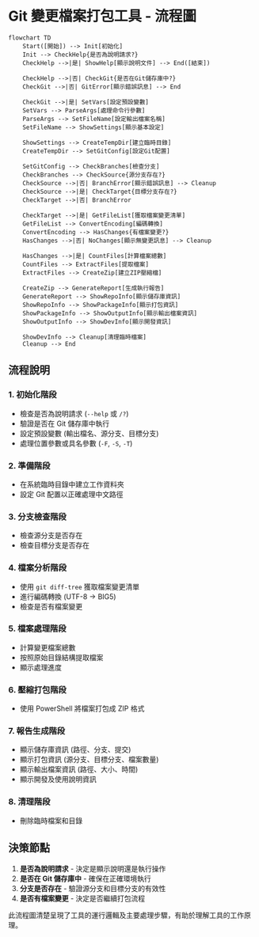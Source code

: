 # Git 變更檔案打包工具 - 流程圖

```mermaid
flowchart TD
    Start([開始]) --> Init[初始化]
    Init --> CheckHelp{是否為說明請求?}
    CheckHelp -->|是| ShowHelp[顯示說明文件] --> End([結束])
    
    CheckHelp -->|否| CheckGit{是否在Git儲存庫中?}
    CheckGit -->|否| GitError[顯示錯誤訊息] --> End
    
    CheckGit -->|是| SetVars[設定預設變數]
    SetVars --> ParseArgs[處理命令行參數]
    ParseArgs --> SetFileName[設定輸出檔案名稱]
    SetFileName --> ShowSettings[顯示基本設定]
    
    ShowSettings --> CreateTempDir[建立臨時目錄]
    CreateTempDir --> SetGitConfig[設定Git配置]
    
    SetGitConfig --> CheckBranches[檢查分支]
    CheckBranches --> CheckSource{源分支存在?}
    CheckSource -->|否| BranchError[顯示錯誤訊息] --> Cleanup
    CheckSource -->|是| CheckTarget{目標分支存在?}
    CheckTarget -->|否| BranchError
    
    CheckTarget -->|是| GetFileList[獲取檔案變更清單]
    GetFileList --> ConvertEncoding[編碼轉換]
    ConvertEncoding --> HasChanges{有檔案變更?}
    HasChanges -->|否| NoChanges[顯示無變更訊息] --> Cleanup
    
    HasChanges -->|是| CountFiles[計算檔案總數]
    CountFiles --> ExtractFiles[提取檔案]
    ExtractFiles --> CreateZip[建立ZIP壓縮檔]
    
    CreateZip --> GenerateReport[生成執行報告]
    GenerateReport --> ShowRepoInfo[顯示儲存庫資訊]
    ShowRepoInfo --> ShowPackageInfo[顯示打包資訊]
    ShowPackageInfo --> ShowOutputInfo[顯示輸出檔案資訊]
    ShowOutputInfo --> ShowDevInfo[顯示開發資訊]
    
    ShowDevInfo --> Cleanup[清理臨時檔案]
    Cleanup --> End
```

## 流程說明

### 1. 初始化階段
- 檢查是否為說明請求 (`--help` 或 `/?`)
- 驗證是否在 Git 儲存庫中執行
- 設定預設變數 (輸出檔名、源分支、目標分支)
- 處理位置參數或具名參數 (`-F`, `-S`, `-T`)

### 2. 準備階段
- 在系統臨時目錄中建立工作資料夾
- 設定 Git 配置以正確處理中文路徑

### 3. 分支檢查階段
- 檢查源分支是否存在
- 檢查目標分支是否存在

### 4. 檔案分析階段
- 使用 `git diff-tree` 獲取檔案變更清單
- 進行編碼轉換 (UTF-8 → BIG5)
- 檢查是否有檔案變更

### 5. 檔案處理階段
- 計算變更檔案總數
- 按照原始目錄結構提取檔案
- 顯示處理進度

### 6. 壓縮打包階段
- 使用 PowerShell 將檔案打包成 ZIP 格式

### 7. 報告生成階段
- 顯示儲存庫資訊 (路徑、分支、提交)
- 顯示打包資訊 (源分支、目標分支、檔案數量)
- 顯示輸出檔案資訊 (路徑、大小、時間)
- 顯示開發及使用說明資訊

### 8. 清理階段
- 刪除臨時檔案和目錄

## 決策節點

1. **是否為說明請求** - 決定是顯示說明還是執行操作
2. **是否在 Git 儲存庫中** - 確保在正確環境執行
3. **分支是否存在** - 驗證源分支和目標分支的有效性
4. **是否有檔案變更** - 決定是否繼續打包流程

此流程圖清楚呈現了工具的運行邏輯及主要處理步驟，有助於理解工具的工作原理。

